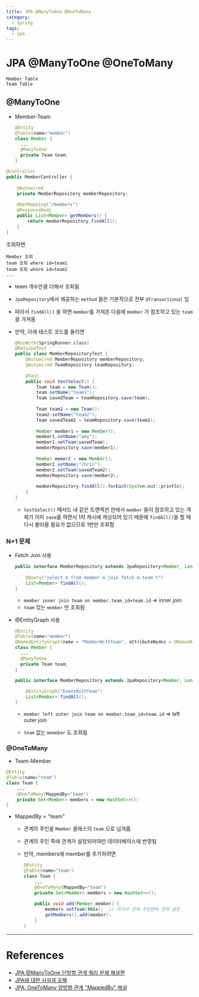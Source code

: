 ```yaml
---
title: JPA @ManyToOne @OneToMany
category:
  - spring
tags:
  - jpa
---
```


# JPA  @ManyToOne @OneToMany



```
Member Table
Team Table
```



## @ManyToOne 

- Member-Team

  ```java
  @Entity
  @Table(name="member")
  class Member {
  	...
  	@ManyToOne
  	private Team team;
  }
  ```



```java
@Controller
public MemberController {
    
    @Autowired
    private MemberRepository memberRepository;
    
    @GetMapping("/members")
    @ResponseBody
    public List<Member> getMembers() {
        return memberRepository.findAll();
    }
}
```

조회하면

```
Member 조회
team 조회 where id=team1
team 조회 where id=team2
...
```

- team 개수만큼 더해서 조회됨

- `JpaRepository`에서 제공하는 `method` 들은 기본적으로 전부 `@Transactional` 임

- 따라서 `findAll()` 을 하면 `member`를 가져온 다음에 `member` 가 참조하고 있는 `team`을 가져옴

- 만약, 아래 테스트 코드를 돌리면

  ```java
  @RunWith(SpringRunner.class)
  @DataJpaTest
  public class MemberRepositoryTest {
      @Autowired MemberRepository memberRepository;
      @Autowired TeamRepository teamRepository;
      
      @Test
      public void testSelect() {
          Team team = new Team();
          team.setName("team1");
          Team savedTeam = teamRepository.save(team);
          
          Team team2 = new Team();
          team2.setName("team2");
          Team savedTeam2 = teamRepository.save(team2);
          
          Member member1 = new Member();
          member1.setName("amy");
          member1.setTeam(savedTeam);
          memberRepository.save(member1);
          
          Member memer2 = new Member();
          member2.setName("chris");
          member2.setTeam(savedTeam2);
          memberRepository.save(member2);
          
          memberRepository.findAll().forEach(System.out::println);
      }
  }
  ```

  - `testSelect()` 메서드 내 같은 트랜잭션 안에서 `member` 들이 참조하고 있는 객체가 이미 `save`를 하면서 1차 캐시에 캐싱되어 있기 때문에 `findAll()`을 할 때 다시 불러올 필요가 없으므로 1번만 조회함



### N+1 문제

- Fetch Join 사용

  ```java
  public interface MemberRepository extends JpaRepository<Member, Long> {
      
      @Query("select m from member m join fetch m.team t")
      List<Member> findAll();
  }
  ```

  - `member inner join team on member.team_id=team.id` => inner join
  - `team` 있는 `member` 만 조회됨

- @EntityGraph 사용

  ```java
  @Entity
  @Table(name="member")
  @NamedEntityGraph(name = "MemberWithTeam", attributeNodes = @NamedAttributeNode("team"))
  class Member {
  	...
  	@ManyToOne
  	private Team team;
  }
  ```

  ```java
  public interface MemberRepository extends JpaRepository<Member, Long> {
      
      @EntityGraph("EventWithTeam")
      List<Member> findAll();
  }
  ```

  - `member left outer join team on member.team_id=team.id` => left outer join

  - `team` 없는 `memeber` 도 조회됨





### @OneToMany

- Team-Member

```java
@Entity
@Table(name="team")
class Team {
	...
	@OneToMany(MappedBy="team")
	private Set<Member> members = new HashSet<>();
}
```



- MappedBy = "team"

  - 관계의 주인을 `Member` 클래스의 `team` 으로 넘겨줌

  - 관계의 주인 쪽에 관계가 설정되어야만 데이터베이스에 반영됨

  - 만약, members에 member를 추가하려면

    ```java
    @Entity
    @Table(name="team")
    class Team {
    	...
    	@OneToMany(MappedBy="team")
    	private Set<Member> members = new HashSet<>();
        
        public void add(Member member) {
            members.setTeam(this);	// 여기서 관계 주인한테 관계 설정
            getMembers().add(member);
        }
    }
    ```

    

---

# References

- [JPA @ManyToOne 단방향 관계 쿼리 문제 해설편](https://youtu.be/MpXdx8-qWzo)
- [JPA에 대한 사실과 오해](https://webcoding-start.tistory.com/44)
- [JPA, OneToMany 양방향 관계 "MappedBy" 해설](https://youtu.be/hsSc5epPXDs)



